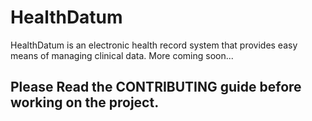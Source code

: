 # HealthDatum

HealthDatum is an electronic health record system that provides easy means of managing clinical data.
More coming soon...

## Please Read the CONTRIBUTING guide before working on the project.
